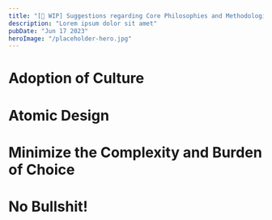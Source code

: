 ```yaml
---
title: "[🚧 WIP] Suggestions regarding Core Philosophies and Methodologies"
description: "Lorem ipsum dolor sit amet"
pubDate: "Jun 17 2023"
heroImage: "/placeholder-hero.jpg"
---
```

# Adoption of Culture
# Atomic Design
# Minimize the Complexity and Burden of Choice
# No Bullshit!